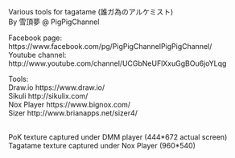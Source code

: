 <p>Various tools for tagatame (誰ガ為のアルケミスト)
  <br>By 雪頂夢 @ PigPigChannel

<p>Facebook page: https://www.facebook.com/pg/PigPigChannelPigPigChannel/
  <br>Youtube channel: http://www.youtube.com/channel/UCGbNeUFlXxuGgBOu6joYLqg

<p>Tools:
  <br>Draw.io https://www.draw.io/
  <br>Sikuli http://sikulix.com/
  <br>Nox Player https://www.bignox.com/
  <br>Sizer http://www.brianapps.net/sizer4/

<p>
  <br>PoK texture captured under DMM player (444*672 actual screen)
  <br>Tagatame texture captured under Nox Player (960*540)

